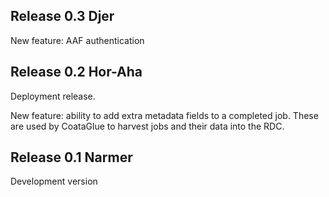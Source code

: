 Release 0.3 Djer
----------------

New feature: AAF authentication

Release 0.2 Hor-Aha
-------------------

Deployment release.

New feature: ability to add extra metadata fields to a completed job. These
are used by CoataGlue to harvest jobs and their data into the RDC.


Release 0.1 Narmer
------------------

Development version
